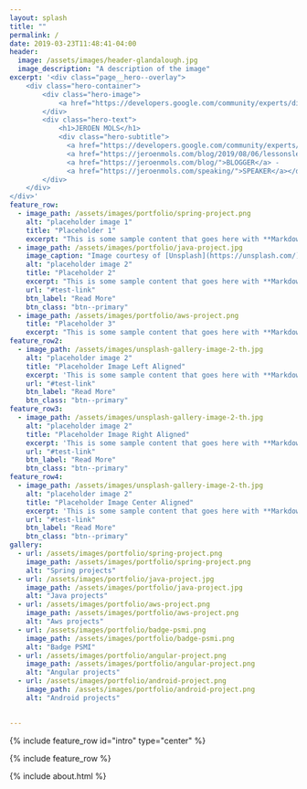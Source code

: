 ```yaml
---
layout: splash
title: ""
permalink: /
date: 2019-03-23T11:48:41-04:00
header:
  image: /assets/images/header-glandalough.jpg
  image_description: "A description of the image"
excerpt: '<div class="page__hero--overlay">
    <div class="hero-container">
        <div class="hero-image">
            <a href="https://developers.google.com/community/experts/directory/profile/profile-jeroen_mols"><img src="img/header.png" alt="Jeroen Mols"></a>
        </div>
        <div class="hero-text">
            <h1>JEROEN MOLS</h1>
            <div class="hero-subtitle">
              <a href="https://developers.google.com/community/experts/directory/profile/profile-jeroen_mols">ANDROID DEV</a> -
              <a href="https://jeroenmols.com/blog/2019/08/06/lessonsleaddeveloper/">TEAM LEAD</a> -
              <a href="https://jeroenmols.com/blog/">BLOGGER</a> -
              <a href="https://jeroenmols.com/speaking/">SPEAKER</a></div>
        </div>
    </div>
</div>'
feature_row:
  - image_path: /assets/images/portfolio/spring-project.png
    alt: "placeholder image 1"
    title: "Placeholder 1"
    excerpt: "This is some sample content that goes here with **Markdown** formatting."
  - image_path: /assets/images/portfolio/java-project.jpg
    image_caption: "Image courtesy of [Unsplash](https://unsplash.com/)"
    alt: "placeholder image 2"
    title: "Placeholder 2"
    excerpt: "This is some sample content that goes here with **Markdown** formatting."
    url: "#test-link"
    btn_label: "Read More"
    btn_class: "btn--primary"
  - image_path: /assets/images/portfolio/aws-project.png
    title: "Placeholder 3"
    excerpt: "This is some sample content that goes here with **Markdown** formatting."
feature_row2:
  - image_path: /assets/images/unsplash-gallery-image-2-th.jpg
    alt: "placeholder image 2"
    title: "Placeholder Image Left Aligned"
    excerpt: 'This is some sample content that goes here with **Markdown** formatting. Left aligned with `type="left"`'
    url: "#test-link"
    btn_label: "Read More"
    btn_class: "btn--primary"
feature_row3:
  - image_path: /assets/images/unsplash-gallery-image-2-th.jpg
    alt: "placeholder image 2"
    title: "Placeholder Image Right Aligned"
    excerpt: 'This is some sample content that goes here with **Markdown** formatting. Right aligned with `type="right"`'
    url: "#test-link"
    btn_label: "Read More"
    btn_class: "btn--primary"
feature_row4:
  - image_path: /assets/images/unsplash-gallery-image-2-th.jpg
    alt: "placeholder image 2"
    title: "Placeholder Image Center Aligned"
    excerpt: 'This is some sample content that goes here with **Markdown** formatting. Centered with `type="center"`'
    url: "#test-link"
    btn_label: "Read More"
    btn_class: "btn--primary"
gallery:
  - url: /assets/images/portfolio/spring-project.png
    image_path: /assets/images/portfolio/spring-project.png
    alt: "Spring projects"
  - url: /assets/images/portfolio/java-project.jpg
    image_path: /assets/images/portfolio/java-project.jpg
    alt: "Java projects"
  - url: /assets/images/portfolio/aws-project.png
    image_path: /assets/images/portfolio/aws-project.png
    alt: "Aws projects"
  - url: /assets/images/portfolio/badge-psmi.png
    image_path: /assets/images/portfolio/badge-psmi.png
    alt: "Badge PSMI"
  - url: /assets/images/portfolio/angular-project.png
    image_path: /assets/images/portfolio/angular-project.png
    alt: "Angular projects"
  - url: /assets/images/portfolio/android-project.png
    image_path: /assets/images/portfolio/android-project.png
    alt: "Android projects"
  

---
```


{% include feature_row id="intro" type="center" %}

{% include feature_row %}

<!--{% include feature_row id="feature_row2" type="left" %}

{% include feature_row id="feature_row3" type="right" %}

{% include feature_row id="feature_row4" type="center" %}-->


{% include about.html %}




